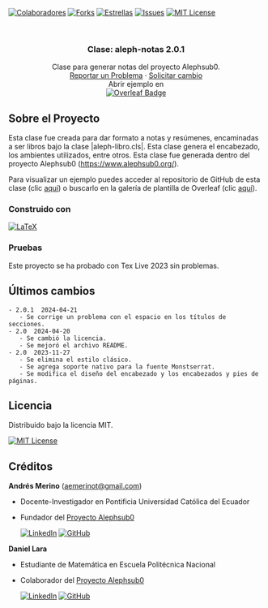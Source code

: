<!-- Encabezado -->
[![Colaboradores][contributors-shield]][contributors-url]
[![Forks][forks-shield]][forks-url]
[![Estrellas][stars-shield]][stars-url]
[![Issues][issues-shield]][issues-url]
[![MIT License][license-shield]][license-url]

<!-- Título -->
<br />
<div align="center">

<h3 align="center">Clase: aleph-notas 2.0.1</h3>
  <p align="center">
    Clase para generar notas del proyecto Alephsub0.  
    <br />
    <a href="https://github.com/alephsub0/LaTeX_aleph-notas/issues">Reportar un Problema</a>
    ·
    <a href="https://github.com/alephsub0/LaTeX_aleph-notas/issues">Solicitar cambio</a>
    <br />
    Abrir ejemplo en 
    <br />
    <a href="https://www.overleaf.com/read/qvwkvqxkgbrq#5824fb">
    <img src="https://img.shields.io/badge/Overleaf-47A141?logo=overleaf&logoColor=fff&style=for-the-badge" alt="Overleaf Badge">
    </a>
  </p>
</div>

<!-- Cuerpo -->
## Sobre el Proyecto

Esta clase fue creada para dar formato a notas y resúmenes, encaminadas a ser libros bajo la clase |aleph-libro.cls|. Esta clase genera el encabezado, los ambientes utilizados, entre otros. Esta clase fue generada dentro del proyecto Alephsub0 (https://www.alephsub0.org/).

Para visualizar un ejemplo puedes acceder al repositorio de GitHub de esta clase (clic [aquí](https://github.com/mate-andres/LaTeX_aleph-notas)) o buscarlo en la galería de plantilla de Overleaf (clic [aquí](https://www.overleaf.com/latex/templates/plantilla-para-escribir-resumenes-de-clase/mftfvjfhdcyj)).

### Construido con

[![LaTeX][LaTeX]][LaTeX-url]


### Pruebas

Este proyecto se ha probado con Tex Live 2023 sin problemas.

## Últimos cambios

```
- 2.0.1  2024-04-21
   - Se corrige un problema con el espacio en los títulos de secciones.
- 2.0  2024-04-20
   - Se cambió la licencia.
   - Se mejoró el archivo README.
- 2.0  2023-11-27
   - Se elimina el estilo clásico.
   - Se agrega soporte nativo para la fuente Monstserrat.
   - Se modifica el diseño del encabezado y los encabezados y pies de páginas.
```

## Licencia

Distribuido bajo la licencia MIT. 

[![MIT License][license-shield]][license-url]


## Créditos

**Andrés Merino** (aemerinot@gmail.com) 

- Docente-Investigador en Pontificia Universidad Católica del Ecuador
- Fundador del [Proyecto Alephsub0](https://www.alephsub0.org/about/)
  
  [![LinkedIn][linkedin-shield]][linkedin-url-aemt]
  [![GitHub][github-shield]][github-url-aemt]


**Daniel Lara**

- Estudiante de Matemática en Escuela Politécnica Nacional
- Colaborador del [Proyecto Alephsub0](https://www.alephsub0.org/about/)
  
  [![LinkedIn][linkedin-shield]][linkedin-url-dl]
  [![GitHub][github-shield]][github-url-dl]


<!-- MARKDOWN LINKS & IMAGES -->
[contributors-shield]: https://img.shields.io/github/contributors/alephsub0/LaTeX_aleph-notas.svg?style=for-the-badge
[contributors-url]: https://github.com/alephsub0/LaTeX_aleph-notas/graphs/contributors
[forks-shield]: https://img.shields.io/github/forks/alephsub0/LaTeX_aleph-notas.svg?style=for-the-badge
[forks-url]: https://github.com/alephsub0/LaTeX_aleph-notas/forks
[stars-shield]: https://img.shields.io/github/stars/alephsub0/LaTeX_aleph-notas?style=for-the-badge
[stars-url]: https://github.com/alephsub0/LaTeX_aleph-notas/stargazers
[issues-shield]: https://img.shields.io/github/issues/alephsub0/LaTeX_aleph-notas.svg?style=for-the-badge
[issues-url]: https://github.com/alephsub0/LaTeX_aleph-notas/issues
[license-shield]: https://img.shields.io/github/license/alephsub0/LaTeX_aleph-notas.svg?style=for-the-badge
[license-url]: https://es.wikipedia.org/wiki/Licencia_MIT
[linkedin-shield]: https://img.shields.io/badge/linkedin-%230077B5.svg?style=for-the-badge&logo=linkedin&logoColor=white
[linkedin-url-aemt]: https://www.linkedin.com/in/andrés-merino-010a9b12b/
[linkedin-url-dl]: https://www.linkedin.com/in/mat-daniel-lara/
[github-shield]: https://img.shields.io/badge/github-%23121011.svg?style=for-the-badge&logo=github&logoColor=white
[github-url-aemt]: https://github.com/andres-merino
[github-url-dl]: https://github.com/daniel-lara-ec
[LaTeX]: https://img.shields.io/badge/LaTeX-008080?logo=latex&logoColor=fff&style=for-the-badge
[LaTeX-url]: https://www.latex-project.org/